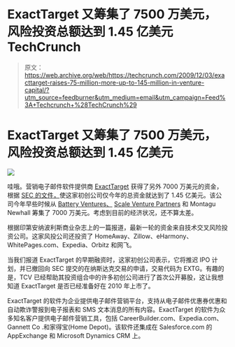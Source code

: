 # ExactTarget 又筹集了 7500 万美元，风险投资总额达到 1.45 亿美元 TechCrunch

> 原文：<https://web.archive.org/web/https://techcrunch.com/2009/12/03/exacttarget-raises-75-million-more-up-to-145-million-in-venture-capital/?utm_source=feedburner&utm_medium=email&utm_campaign=Feed%3A+Techcrunch+%28TechCrunch%29>

# ExactTarget 又筹集了 7500 万美元，风险投资总额达到 1.45 亿美元

![](img/634495362595a63b217ea1416952fbf2.png)

哇哦。营销电子邮件软件提供商 [ExactTarget](https://web.archive.org/web/20221006194248/http://email.exacttarget.com/) 获得了另外 7000 万美元的资金，根据 [SEC 的文件，](https://web.archive.org/web/20221006194248/http://www.sec.gov/Archives/edgar/data/1420850/000142085009000003/xslFormDX01/primary_doc.xml)使这家初创公司仅今年的总资金就达到了 1.45 亿美元。该公司今年早些时候从 [Battery Ventures、](https://web.archive.org/web/20221006194248/http://www.crunchbase.com/financial-organization/battery-ventures) [Scale Venture Partners](https://web.archive.org/web/20221006194248/http://www.crunchbase.com/financial-organization/scale-venture-partners) 和 Montagu Newhall 筹集了 7000 万美元。考虑到目前的经济状况，还不算太差。

根据印第安纳波利斯商业杂志上的一篇报道，最新一轮的资金来自技术交叉风险投资公司。这家风投公司还投资了 HomeAway、Zillow、eHarmony、WhitePages.com、Expedia、Orbitz 和网飞。

当我们报道 ExactTarget 的早期融资时，这家初创公司表示，它将推迟 IPO 计划，并已撤回向 SEC 提交的在纳斯达克交易的申请，交易代码为 EXTG。有趣的是，TCV 已经帮助其投资组合中的许多初创公司进行了首次公开募股，这让我想知道 ExactTarget 是否已经准备好在 2010 年上市了。

ExactTarget 的软件为企业提供电子邮件营销平台，支持从电子邮件优惠券优惠和自动欺诈警报到电子报表和 SMS 文本消息的所有内容。ExactTarget 的软件为众多知名客户提供电子邮件营销工具，包括 CareerBuilder.com、Expedia.com、Gannett Co .和家得宝(Home Depot)。该软件还集成在 Salesforce.com 的 AppExchange 和 Microsoft Dynamics CRM 上。